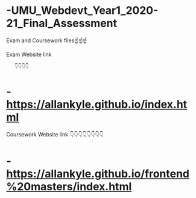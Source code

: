 # -UMU_Webdevt_Year1_2020-21_Final_Assessment

 Exam and Coursework files☝️☝️☝️
 
 
 Exam Website link

       👇👇👇👇
# -https://allankyle.github.io/index.html

Coursework Website link
      👇👇👇👇👇👇👇👇
# -https://allankyle.github.io/frontend%20masters/index.html
